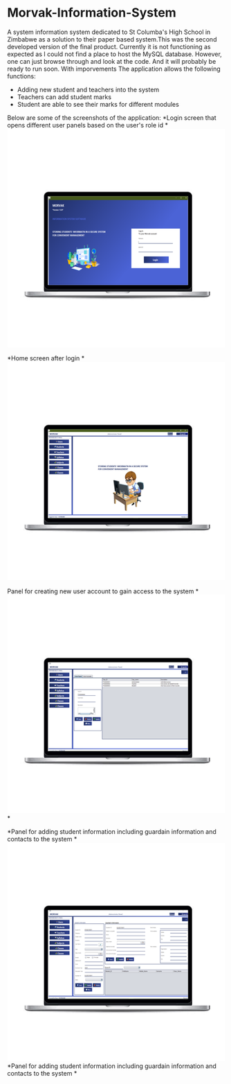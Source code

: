 # Morvak-Information-System

A system information system dedicated to St Columba's High School in Zimbabwe as a solution to their paper based system.This was the second developed version of the final product. Currently it is not functioning as expected as I could not find a place to host the MySQL database.
However, one can just browse through and look at the code. And it will probably be ready to run soon. With imporvements
The application allows the following functions:
* Adding new student and teachers into the system
* Teachers can add student marks
* Student are able to see their marks for different modules

Below are some of the screenshots of the application:
*Login screen that opens different user panels based on the user's role id *
![image](https://github.com/TOLANY-LANNIE/Morvak-Information-System/blob/master/screenshots/image_edit_0.png) 

*Home screen after login *
![image](https://github.com/TOLANY-LANNIE/Morvak-Information-System/blob/master/screenshots/image_edit_1.png)

Panel for creating new user account to gain access to the system *
![image](https://github.com/TOLANY-LANNIE/Morvak-Information-System/blob/master/screenshots/image_edit_2.png)*

*Panel for adding student information including guardain information and contacts to the system *
![image](https://github.com/TOLANY-LANNIE/Morvak-Information-System/blob/master/screenshots/image_edit_3.png)*Panel for adding student information including guardain information and contacts to the system *




